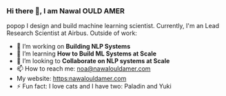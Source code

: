 ### Hi there 👋, I am Nawal OULD AMER


popop
I design and build machine learning scientist. Currently, I'm an Lead Research Scientist at Airbus. Outside of work:
- 🔭 I’m working on **Building NLP Systems**
- 🌱 I’m learning **How to Build ML Systems at Scale**
- 👯 I’m looking to **Collaborate on NLP systems at Scale**
- 📫 How to reach me: noa@nawalouldamer.com
- My website: [https:nawalouldamer.com](https://nawalouldamer.com/)
- ⚡ Fun fact: I love cats and I have two: Paladin and Yuki

<!--
**nawalouldamer/nawalouldamer** is a ✨ _special_ ✨ repository because its `README.md` (this file) appears on your GitHub profile.

Here are some ideas to get you started:

-->
